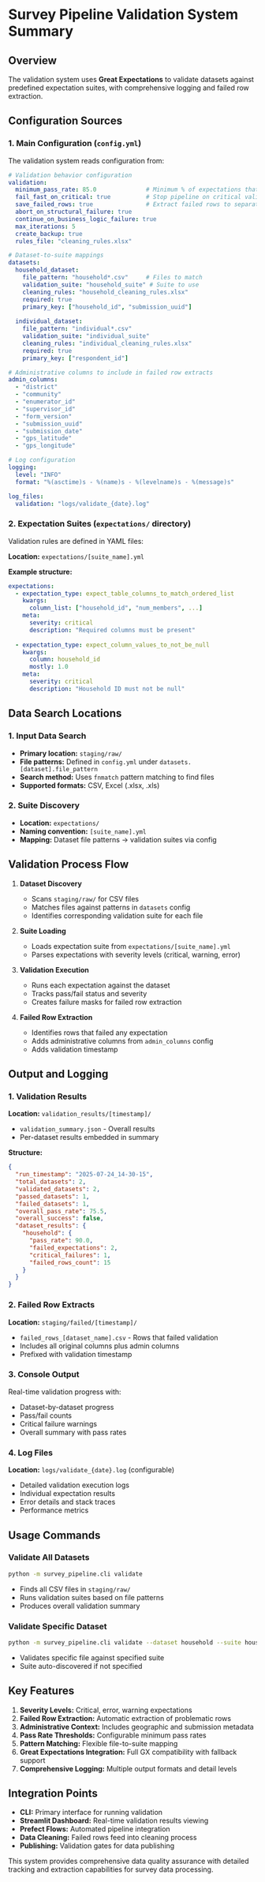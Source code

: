 # Survey Pipeline Validation System Summary

## Overview
The validation system uses **Great Expectations** to validate datasets against predefined expectation suites, with comprehensive logging and failed row extraction.

## Configuration Sources

### 1. Main Configuration (`config.yml`)
The validation system reads configuration from:

```yaml
# Validation behavior configuration
validation:
  minimum_pass_rate: 85.0              # Minimum % of expectations that must pass
  fail_fast_on_critical: true          # Stop pipeline on critical validation failures
  save_failed_rows: true               # Extract failed rows to separate files
  abort_on_structural_failure: true
  continue_on_business_logic_failure: true
  max_iterations: 5
  create_backup: true
  rules_file: "cleaning_rules.xlsx"

# Dataset-to-suite mappings
datasets:
  household_dataset:
    file_pattern: "household*.csv"     # Files to match
    validation_suite: "household_suite" # Suite to use
    cleaning_rules: "household_cleaning_rules.xlsx"
    required: true
    primary_key: ["household_id", "submission_uuid"]
    
  individual_dataset:
    file_pattern: "individual*.csv"
    validation_suite: "individual_suite"
    cleaning_rules: "individual_cleaning_rules.xlsx"
    required: true
    primary_key: ["respondent_id"]

# Administrative columns to include in failed row extracts
admin_columns:
  - "district"
  - "community"
  - "enumerator_id"
  - "supervisor_id"
  - "form_version"
  - "submission_uuid"
  - "submission_date"
  - "gps_latitude"
  - "gps_longitude"

# Log configuration
logging:
  level: "INFO"
  format: "%(asctime)s - %(name)s - %(levelname)s - %(message)s"

log_files:
  validation: "logs/validate_{date}.log"
```

### 2. Expectation Suites (`expectations/` directory)
Validation rules are defined in YAML files:

**Location:** `expectations/[suite_name].yml`

**Example structure:**
```yaml
expectations:
  - expectation_type: expect_table_columns_to_match_ordered_list
    kwargs:
      column_list: ["household_id", "num_members", ...]
    meta:
      severity: critical
      description: "Required columns must be present"
      
  - expectation_type: expect_column_values_to_not_be_null
    kwargs:
      column: household_id
      mostly: 1.0
    meta:
      severity: critical
      description: "Household ID must not be null"
```

## Data Search Locations

### 1. Input Data Search
- **Primary location:** `staging/raw/`
- **File patterns:** Defined in `config.yml` under `datasets.[dataset].file_pattern`
- **Search method:** Uses `fnmatch` pattern matching to find files
- **Supported formats:** CSV, Excel (.xlsx, .xls)

### 2. Suite Discovery
- **Location:** `expectations/`
- **Naming convention:** `[suite_name].yml`
- **Mapping:** Dataset file patterns → validation suites via config

## Validation Process Flow

1. **Dataset Discovery**
   - Scans `staging/raw/` for CSV files
   - Matches files against patterns in `datasets` config
   - Identifies corresponding validation suite for each file

2. **Suite Loading**
   - Loads expectation suite from `expectations/[suite_name].yml`
   - Parses expectations with severity levels (critical, warning, error)

3. **Validation Execution**
   - Runs each expectation against the dataset
   - Tracks pass/fail status and severity
   - Creates failure masks for failed row extraction

4. **Failed Row Extraction**
   - Identifies rows that failed any expectation
   - Adds administrative columns from `admin_columns` config
   - Adds validation timestamp

## Output and Logging

### 1. Validation Results
**Location:** `validation_results/[timestamp]/`
- `validation_summary.json` - Overall results
- Per-dataset results embedded in summary

**Structure:**
```json
{
  "run_timestamp": "2025-07-24_14-30-15",
  "total_datasets": 2,
  "validated_datasets": 2,
  "passed_datasets": 1,
  "failed_datasets": 1,
  "overall_pass_rate": 75.5,
  "overall_success": false,
  "dataset_results": {
    "household": {
      "pass_rate": 90.0,
      "failed_expectations": 2,
      "critical_failures": 1,
      "failed_rows_count": 15
    }
  }
}
```

### 2. Failed Row Extracts
**Location:** `staging/failed/[timestamp]/`
- `failed_rows_[dataset_name].csv` - Rows that failed validation
- Includes all original columns plus admin columns
- Prefixed with validation timestamp

### 3. Console Output
Real-time validation progress with:
- Dataset-by-dataset progress
- Pass/fail counts
- Critical failure warnings
- Overall summary with pass rates

### 4. Log Files
**Location:** `logs/validate_{date}.log` (configurable)
- Detailed validation execution logs
- Individual expectation results
- Error details and stack traces
- Performance metrics

## Usage Commands

### Validate All Datasets
```bash
python -m survey_pipeline.cli validate
```
- Finds all CSV files in `staging/raw/`
- Runs validation suites based on file patterns
- Produces overall validation summary

### Validate Specific Dataset
```bash
python -m survey_pipeline.cli validate --dataset household --suite household_suite
```
- Validates specific file against specified suite
- Suite auto-discovered if not specified

## Key Features

1. **Severity Levels:** Critical, error, warning expectations
2. **Failed Row Extraction:** Automatic extraction of problematic rows
3. **Administrative Context:** Includes geographic and submission metadata
4. **Pass Rate Thresholds:** Configurable minimum pass rates
5. **Pattern Matching:** Flexible file-to-suite mapping
6. **Great Expectations Integration:** Full GX compatibility with fallback support
7. **Comprehensive Logging:** Multiple output formats and detail levels

## Integration Points

- **CLI:** Primary interface for running validation
- **Streamlit Dashboard:** Real-time validation results viewing
- **Prefect Flows:** Automated pipeline integration
- **Data Cleaning:** Failed rows feed into cleaning process
- **Publishing:** Validation gates for data publishing

This system provides comprehensive data quality assurance with detailed tracking and extraction capabilities for survey data processing.
